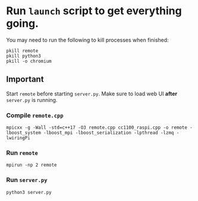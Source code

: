 # Run `launch` script to get everything going.
You may need to run the following to kill processes when finished:
```
pkill remote
pkill python3
pkill -o chromium
```

## Important
Start `remote` before starting `server.py`. Make sure to load web UI **after** `server.py` is running.

### Compile `remote.cpp`
`mpicxx -g -Wall -std=c++17 -O3 remote.cpp cc1100_raspi.cpp -o remote -lboost_system -lboost_mpi -lboost_serialization -lpthread -lzmq -lwiringPi`

### Run `remote`
`mpirun -np 2 remote`

### Run `server.py`
`python3 server.py`
